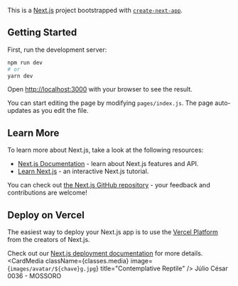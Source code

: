 This is a [Next.js](https://nextjs.org/) project bootstrapped with [`create-next-app`](https://github.com/vercel/next.js/tree/canary/packages/create-next-app).

## Getting Started

First, run the development server:

```bash
npm run dev
# or
yarn dev
```

Open [http://localhost:3000](http://localhost:3000) with your browser to see the result.

You can start editing the page by modifying `pages/index.js`. The page auto-updates as you edit the file.

## Learn More

To learn more about Next.js, take a look at the following resources:

- [Next.js Documentation](https://nextjs.org/docs) - learn about Next.js features and API.
- [Learn Next.js](https://nextjs.org/learn) - an interactive Next.js tutorial.

You can check out [the Next.js GitHub repository](https://github.com/vercel/next.js/) - your feedback and contributions are welcome!

## Deploy on Vercel

The easiest way to deploy your Next.js app is to use the [Vercel Platform](https://vercel.com/import?utm_medium=default-template&filter=next.js&utm_source=create-next-app&utm_campaign=create-next-app-readme) from the creators of Next.js.

Check out our [Next.js deployment documentation](https://nextjs.org/docs/deployment) for more details.
<Card raised className={classes.root}>
              <CardActionArea>
                <CardMedia
                  className={classes.media}
                  image={`images/avatar/${chave}g.jpg`}
                  title="Contemplative Reptile"
                />
                <CardContent>
                  <Typography>Júlio César</Typography>
                  <Typography
                    variant="body2"
                    color="textSecondary"
                    component="p"
                  >
                    0036 - MOSSORO
                  </Typography>
                </CardContent>
              </CardActionArea>
            </Card>